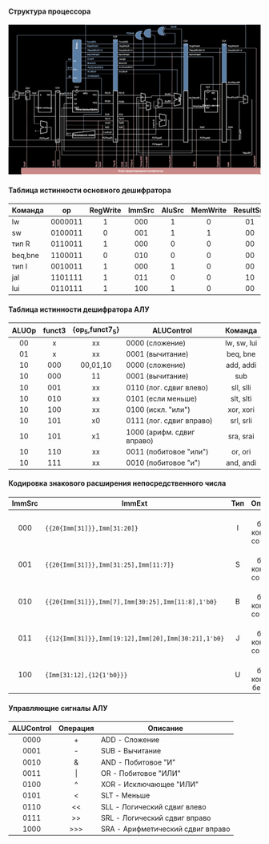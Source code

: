 #### Структура процессора
![Структура процессора](info/core_structure.svg)

#### Таблица истинности основного дешифратора
|Команда|  op   |RegWrite|ImmSrc|AluSrc|MemWrite|ResultSrc|Branch|ALUOp|Jump|
|-------|:-----:|:------:|:----:|:----:|:------:|:-------:|:----:|:---:|:--:|
| lw    |0000011| 1      | 000  | 1    | 0      | 01      | 0    | 00  | 0  |
| sw    |0100011| 0      | 001  | 1    | 1      | 00      | 0    | 00  | 0  |
| тип R |0110011| 1      | 000  | 0    | 0      | 00      | 0    | 10  | 0  |
|beq,bne|1100011| 0      | 010  | 0    | 0      | 00      | 1    | 01  | 0  |
| тип I |0010011| 1      | 000  | 1    | 0      | 00      | 0    | 10  | 0  |
| jal   |1101111| 1      | 011  | 0    | 0      | 10      | 0    | 00  | 1  |
| lui   |0110111| 1      | 100  | 1    | 0      | 00      | 0    | 00  | 0  |

#### Таблица истинности дешифратора АЛУ
| ALUOp |funct3|{op<sub>5</sub>,funct7<sub>5</sub>}| ALUControl               | Команда   |
|:-----:|:----:|:---------------------------------:|--------------------------|:---------:|
| 00    | x    | xx                                |0000 (сложение)           |lw, sw, lui|
| 01    | x    | xx                                |0001 (вычитание)          |beq, bne   |
| 10    | 000  | 00,01,10                          |0000 (сложение)           |add, addi  |
| 10    | 000  | 11                                |0001 (вычитание)          |sub        |
| 10    | 001  | xx                                |0110 (лог. сдвиг влево)   |sll, slli  |
| 10    | 010  | xx                                |0101 (если меньше)        |slt, slti  |
| 10    | 100  | xx                                |0100 (искл. "или")        |xor, xori  |
| 10    | 101  | x0                                |0111 (лог. сдвиг вправо)  |srl, srli  |
| 10    | 101  | x1                                |1000 (арифм. сдвиг вправо)|sra, srai  |
| 10    | 110  | xx                                |0011 (побитовое "или")    |or, ori    |
| 10    | 111  | xx                                |0010 (побитовое "и")      |and, andi  |

#### Кодировка знакового расширения непосредственного числа
|ImmSrc| ImmExt                                                        |Тип| Описание                    |
|:----:|---------------------------------------------------------------|:-:|:---------------------------:|
| 000  |<code>{{20{Imm[31]}},Imm[31:20]}</code>                        | I |12-битная константа со знаком|
| 001  |<code>{{20{Imm[31]}},Imm[31:25],Imm[11:7]}</code>              | S |12-битная константа со знаком|
| 010  |<code>{{20{Imm[31]}},Imm[7],Imm[30:25],Imm[11:8],1'b0}</code>  | B |13-битная константа со знаком|
| 011  |<code>{{12{Imm[31]}},Imm[19:12],Imm[20],Imm[30:21],1'b0}</code>| J |21-битная константа со знаком|
| 100  |<code>{Imm[31:12],{12{1'b0}}}</code>                           | U |20-битная константа без знака|

#### Управляющие сигналы АЛУ
|ALUControl| Операция | Описание                        |
|:--------:|:--------:|---------------------------------|
| 0000     | +        |ADD - Сложение                   |
| 0001     | -        |SUB - Вычитание                  |
| 0010     | &        |AND - Побитовое "И"              |
| 0011     | \|       |OR  - Побитовое "ИЛИ"            |
| 0100     | ^        |XOR - Исключающее "ИЛИ"          |
| 0101     | <        |SLT - Меньше                     |
| 0110     | <<       |SLL - Логический сдвиг влево     |
| 0111     | >>       |SRL - Логический сдвиг вправо    |
| 1000     | >>>      |SRA - Арифметический сдвиг вправо|
